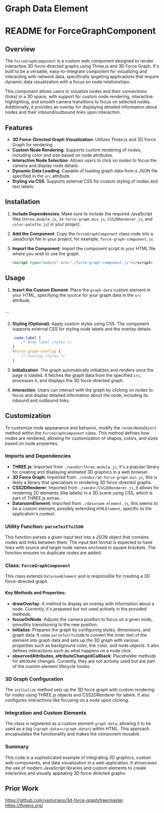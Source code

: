 # Graph Data Element


# README for ForceGraphComponent

## Overview

The `ForceGraphComponent` is a custom web component designed to render interactive 3D force-directed graphs using Three.js and 3D Force Graph. It's built to be a versatile, easy-to-integrate component for visualizing and interacting with network data, specifically targeting applications that require dynamic data visualization with a focus on node relationships.

This component allows users to visualize nodes and their connections (links) in a 3D space, with support for custom node rendering, interactive highlighting, and smooth camera transitions to focus on selected nodes. Additionally, it provides an overlay for displaying detailed information about nodes and their inbound/outbound links upon interaction.

## Features

- **3D Force-Directed Graph Visualization**: Utilizes Three.js and 3D Force Graph for rendering.
- **Custom Node Rendering**: Supports custom rendering of nodes, including color and size based on node attributes.
- **Interactive Node Selection**: Allows users to click on nodes to focus the camera and display node details.
- **Dynamic Data Loading**: Capable of loading graph data from a JSON file specified in the `src` attribute.
- **Styling via CSS**: Supports external CSS for custom styling of nodes and text labels.


## Installation

1. **Include Dependencies**: Make sure to include the required JavaScript files (`three.module.js`, `3d-force-graph.min.js`, `CSS2DRenderer.js`, and `color-palette.js`) in your project.

2. **Add the Component**: Copy the `ForceGraphComponent` class code into a JavaScript file in your project, for example, `force-graph-component.js`.

3. **Import the Component**: Import the component script in your HTML file where you wish to use the graph.

    ```html
    <script type="module" src="./force-graph-component.js"></script>
    ```

## Usage

1. **Insert the Custom Element**: Place the `graph-data` custom element in your HTML, specifying the source for your graph data in the `src` attribute.

    ```html
  <html>
  <head>
      <link rel="stylesheet" type="text/css" href="https://dataroom-network.github.io/graph-visualization/styles/index.css">
      <script type="module" src="https://dataroom-network.github.io/graph-visualization/src/index.js"></script>
  </head>
  <body>
    <graph-data src="./graph.json">
    </graph-data>
  </body>
  </html>
    ```

2. **Styling (Optional)**: Apply custom styles using CSS. The component supports external CSS for styling node labels and the overlay details.

    ```css
    .node-label {
        /* Node label styles */
    }
    #force-graph-overlay {
        /* Overlay styles */
    }
    ```

3. **Initialization**: The graph automatically initializes and renders once the page is loaded. It fetches the graph data from the specified `src`, processes it, and displays the 3D force-directed graph.

4. **Interaction**: Users can interact with the graph by clicking on nodes to focus and display detailed information about the node, including its inbound and outbound links.

## Customization

To customize node appearance and behavior, modify the `renderNodeObject` method within the `ForceGraphComponent` class. This method defines how nodes are rendered, allowing for customization of shapes, colors, and sizes based on node properties.


### Imports and Dependencies
- **THREE.js**: Imported from `./vendor/three.module.js`, it's a popular library for creating and displaying animated 3D graphics in a web browser.
- **3D Force Graph**: Imported from `./vendor/3d-force-graph.min.js`, this is likely a library that specializes in rendering 3D force-directed graphs.
- **CSS2DRenderer**: Imported from `./vendor/CSS2DRenderer.js`, it allows for rendering 2D elements (like labels) in a 3D scene using CSS, which is part of THREE.js extras.
- **DataroomElement**: Imported from `./dataroom-element.js`, this seems to be a custom element, possibly extending `HTMLElement`, specific to the application's context.

### Utility Function: `parseTextToJSON`
This function parses a given input text into a JSON object that contains nodes and links between them. The input text format is expected to have lines with source and target node names enclosed in square brackets. The function ensures no duplicate nodes are added.

### Class: `ForceGraphComponent`
This class extends `DataroomElement` and is responsible for creating a 3D force-directed graph.

#### Key Methods and Properties:
- **drawOverlay**: A method to display an overlay with information about a node. Currently, it's prepared but not used actively in the provided methods.
- **focusOnNode**: Adjusts the camera position to focus on a given node, smoothly transitioning to the new position.
- **initialize**: Prepares the graph by configuring styles, dimensions, and graph data. It uses `parseTextToJSON` to convert the inner text of the element into graph data and sets up the 3D graph with various properties such as background color, link color, and node objects. It also defines interactions such as what happens on a node click.
- **observedAttributes, attributeChangedCallback**: Placeholder methods for attribute changes. Currently, they are not actively used but are part of the custom element lifecycle hooks.

### 3D Graph Configuration
The `initialize` method sets up the 3D force graph with custom rendering for nodes using THREE.js objects and CSS2DRenderer for labels. It also configures interactions like focusing on a node upon clicking.

### Integration and Custom Elements
The class is registered as a custom element `graph-data`, allowing it to be used as a tag (`<graph-data></graph-data>`) within HTML. This approach encapsulates the functionality and makes the component reusable.

### Summary
This code is a sophisticated example of integrating 3D graphics, custom web components, and data visualization in a web application. It showcases the use of modern JavaScript libraries and custom elements to create interactive and visually appealing 3D force-directed graphs.

## Prior Work

https://github.com/vasturiano/3d-force-graph/tree/master
https://threejs.org/